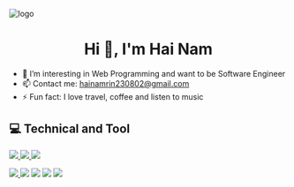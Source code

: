 ![logo](https://img4.thuthuatphanmem.vn/uploads/2020/06/05/anh-nen-cong-nghe-du-lieu_103227274.jpg)
<h1 align="center"> Hi 👋, I'm Hai Nam </h1> 
      
- 🌱 I’m interesting in Web Programming and want to be Software Engineer 
- 📫 Contact me: hainamrin230802@gmail.com
- ⚡ Fun fact: I love travel, coffee and listen to music

<!--
**githainam/githainam** is a ✨ _special_ ✨ repository because its `README.md` (this file) appears on your GitHub profile.

Here are some ideas to get you started:

-->
<p align="center">
      <h2>💻 Technical and Tool </h2>
     <a href="https://www.facebook.com/HaiNammm">
      <img src="https://img.icons8.com/bubbles/100/null/facebook-new.png"/>
</a> 
     <a href="https://mail.google.com/mail/u/0/?tab=rm&ogbl#inbox">
      <img src="https://img.icons8.com/bubbles/100/null/apple-mail.png"/>
</a> 
      
<a href="https://www.instagram.com">
      <img src="https://img.icons8.com/bubbles/100/null/instagram-new--v2.png"/>
</a> <br>
<p>     
   <a href="https://github.com/githainam">
      <img src="https://img.icons8.com/glyph-neue/64/null/github.png"/>
</a>
 <img src="https://img.icons8.com/fluency/48/null/visual-studio-code-2019.png"/>
      <img src="https://img.icons8.com/color/48/null/html-5--v1.png"/>
      <img src="https://img.icons8.com/color/48/null/css3.png"/>
      <img src="https://img.icons8.com/color/48/null/react-native.png"/>
      </p>
</p>

